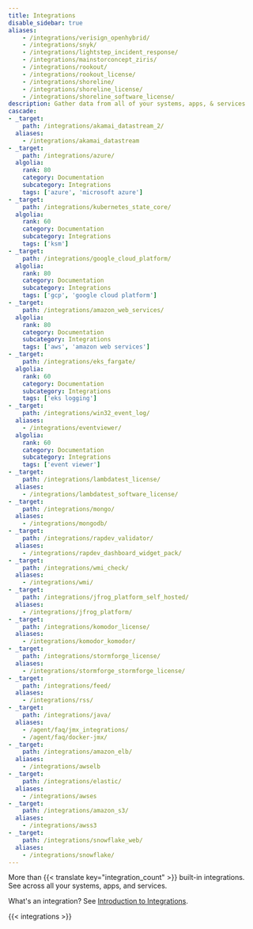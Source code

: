 ```yaml
---
title: Integrations
disable_sidebar: true
aliases:
    - /integrations/verisign_openhybrid/
    - /integrations/snyk/
    - /integrations/lightstep_incident_response/
    - /integrations/mainstorconcept_ziris/
    - /integrations/rookout/
    - /integrations/rookout_license/
    - /integrations/shoreline/
    - /integrations/shoreline_license/
    - /integrations/shoreline_software_license/
description: Gather data from all of your systems, apps, & services
cascade:
- _target:
    path: /integrations/akamai_datastream_2/
  aliases:
    - /integrations/akamai_datastream
- _target:
    path: /integrations/azure/
  algolia:
    rank: 80
    category: Documentation
    subcategory: Integrations
    tags: ['azure', 'microsoft azure']
- _target:
    path: /integrations/kubernetes_state_core/
  algolia:
    rank: 60
    category: Documentation
    subcategory: Integrations
    tags: ['ksm']
- _target:
    path: /integrations/google_cloud_platform/
  algolia:
    rank: 80
    category: Documentation
    subcategory: Integrations
    tags: ['gcp', 'google cloud platform']
- _target:
    path: /integrations/amazon_web_services/
  algolia:
    rank: 80
    category: Documentation
    subcategory: Integrations
    tags: ['aws', 'amazon web services']
- _target:
    path: /integrations/eks_fargate/
  algolia:
    rank: 60
    category: Documentation
    subcategory: Integrations
    tags: ['eks logging']
- _target:
    path: /integrations/win32_event_log/
  aliases:
    - /integrations/eventviewer/
  algolia:
    rank: 60
    category: Documentation
    subcategory: Integrations
    tags: ['event viewer']
- _target:
    path: /integrations/lambdatest_license/
  aliases:
    - /integrations/lambdatest_software_license/
- _target:
    path: /integrations/mongo/
  aliases:
    - /integrations/mongodb/
- _target:
    path: /integrations/rapdev_validator/
  aliases:
    - /integrations/rapdev_dashboard_widget_pack/
- _target:
    path: /integrations/wmi_check/
  aliases:
    - /integrations/wmi/
- _target:
    path: /integrations/jfrog_platform_self_hosted/
  aliases:
    - /integrations/jfrog_platform/
- _target:
    path: /integrations/komodor_license/
  aliases:
    - /integrations/komodor_komodor/
- _target:
    path: /integrations/stormforge_license/
  aliases:
    - /integrations/stormforge_stormforge_license/
- _target:
    path: /integrations/feed/
  aliases:
    - /integrations/rss/
- _target:
    path: /integrations/java/
  aliases:
    - /agent/faq/jmx_integrations/
    - /agent/faq/docker-jmx/
- _target:
    path: /integrations/amazon_elb/
  aliases:
    - /integrations/awselb
- _target:
    path: /integrations/elastic/
  aliases:
    - /integrations/awses
- _target:
    path: /integrations/amazon_s3/
  aliases:
    - /integrations/awss3
- _target:
    path: /integrations/snowflake_web/
  aliases:
    - /integrations/snowflake/
---
```


More than {{< translate key="integration_count" >}} built-in integrations. See across all your systems, apps, and services.

What's an integration? See [Introduction to Integrations][1].

{{< integrations >}}

[1]: /getting_started/integrations/

